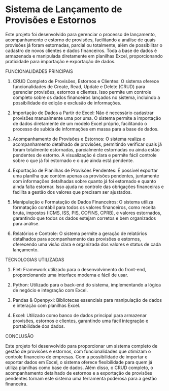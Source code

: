 # Sistema de Lançamento de Provisões e Estornos

Este projeto foi desenvolvido para gerenciar o processo de lançamento, acompanhamento e estorno de provisões, facilitando a análise de quais provisões já foram estornadas, parcial ou totalmente, além de possibilitar o cadastro de novos clientes e dados financeiros. Toda a base de dados é armazenada e manipulada diretamente em planilhas Excel, proporcionando praticidade para importação e exportação de dados.

FUNCIONALIDADES PRINCIPAIS

1. CRUD Completo de Provisões, Estornos e Clientes: O sistema oferece funcionalidades de Create, Read, Update e Delete (CRUD) para gerenciar provisões, estornos e clientes. Isso permite um controle completo sobre os dados financeiros lançados no sistema, incluindo a possibilidade de edição e exclusão de informações.

2. Importação de Dados a Partir de Excel: Não é necessário cadastrar provisões manualmente uma por uma. O sistema permite a importação de dados diretamente de um modelo Excel próprio, facilitando o processo de subida de informações em massa para a base de dados.

3. Acompanhamento de Provisões e Estornos: O sistema realiza o acompanhamento detalhado de provisões, permitindo verificar quais já foram totalmente estornadas, parcialmente estornadas ou ainda estão pendentes de estorno. A visualização é clara e permite fácil controle sobre o que já foi estornado e o que ainda está pendente.

4. Exportação de Planilhas de Provisões Pendentes: É possível exportar uma planilha que contém apenas as provisões pendentes, juntamente com informações detalhadas sobre quanto já foi estornado e quanto ainda falta estornar. Isso ajuda no controle das obrigações financeiras e facilita a gestão dos valores que precisam ser ajustados.

5. Manipulação e Formatação de Dados Financeiros: O sistema utiliza formatação contábil para todos os valores financeiros, como receita bruta, impostos (ICMS, ISS, PIS, COFINS, CPRB), e valores estornados, garantindo que todos os dados estejam corretos e bem organizados para análise.

6. Relatórios e Controle: O sistema permite a geração de relatórios detalhados para acompanhamento das provisões e estornos, oferecendo uma visão clara e organizada dos valores e status de cada lançamento.

TECNOLOGIAS UTILIZADAS

1. Flet: Framework utilizado para o desenvolvimento do front-end, proporcionando uma interface moderna e fácil de usar.

2. Python: Utilizado para o back-end do sistema, implementando a lógica de negócio e integração com Excel.

3. Pandas & Openpyxl: Bibliotecas essenciais para manipulação de dados e interação com planilhas Excel.

4. Excel: Utilizado como banco de dados principal para armazenar provisões, estornos e clientes, garantindo uma fácil integração e portabilidade dos dados.


CONCLUSÃO

Este projeto foi desenvolvido para proporcionar um sistema completo de gestão de provisões e estornos, com funcionalidades que otimizam o controle financeiro de empresas. Com a possibilidade de importar e exportar dados em Excel, o sistema oferece flexibilidade para quem já utiliza planilhas como base de dados. Além disso, o CRUD completo, o acompanhamento detalhado de estornos e a exportação de provisões pendentes tornam este sistema uma ferramenta poderosa para a gestão financeira.
